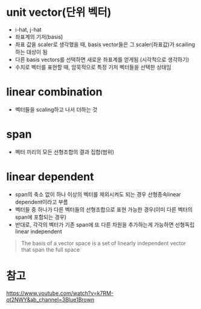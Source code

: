 # unit vector(단위 벡터)
- i-hat, j-hat
- 좌표계의 기저(basis)
- 좌표 값을 scaler로 생각했을 때, basis vector들은 그 scaler(좌표값)가 scailing하는 대상이 됨
- 다른 basis vectors를 선택하면 새로운 좌표계를 얻게됨 (시각적으로 생각하기)
- 수치로 벡터를 표현할 때, 암묵적으로 특정 기저 벡터들을 선택한 상태임
# linear combination
- 벡터들을 scaling하고 나서 더하는 것
# span
- 벡터 끼리의 모든 선형조합의 결과 집합(범위)
# linear dependent
- span의 축소 없이 하나 이상의 벡터를 제외시켜도 되는 경우 선형종속linear dependent이라고 부름
- 벡터들 중 하나가 다른 벡터들의 선형조합으로 표현 가능한 경우(이미 다른 벡터의 span에 포함되는 경우)
- 반대로, 각각의 벡터가 기존 span에 또 다른 차원을 추가하는게 가능하면 선형독립linear independent
> The basis of a vector space is a set of linearly independent vector that span the full space
# 참고
https://www.youtube.com/watch?v=k7RM-ot2NWY&ab_channel=3Blue1Brown
